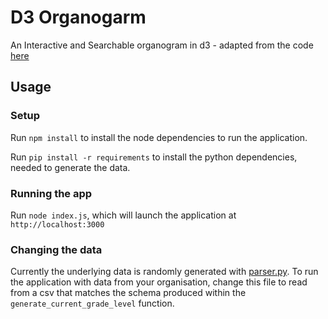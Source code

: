 # D3 Organogarm
An Interactive and Searchable organogram in d3 - adapted from the code [here](https://gist.github.com/bumbeishvili/dbc0beff4baf64674b0f05b94cb4462e)

## Usage

### Setup

Run `npm install` to install the node dependencies to run the application.

Run `pip install -r requirements` to install the python dependencies, needed to generate the data.

### Running the app

Run `node index.js`, which will launch the application at `http://localhost:3000`

### Changing the data

Currently the underlying data is randomly generated with [parser.py](./parser.py). To run the application with data from your organisation, change this file to read from a csv that matches the schema produced within the `generate_current_grade_level` function.
